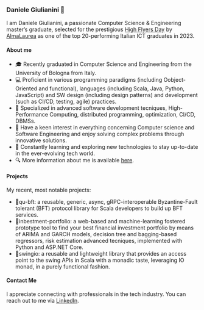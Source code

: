 ### Daniele Giulianini 👋
<!--
**danielegiulianini/danielegiulianini** is a ✨ _special_ ✨ repository because its `README.md` (this file) appears on your GitHub profile.

Here are some ideas to get you started:

- 🔭 I’m currently working on ...
- 🌱 I’m currently learning ...
- 👯 I’m looking to collaborate on ...
- 🤔 I’m looking for help with ...
- 💬 Ask me about ...
- 📫 How to reach me: ...
- 😄 Pronouns: ...
- ⚡ Fun fact: ...
-->

I am Daniele Giulianini, a passionate Computer Science & Engineering master’s graduate, selected for the prestigious [High Flyers Day](https://www.almalaurea.it/servizi-per-le-imprese/eventi-di-selezione/high-flyers-day) by [AlmaLaurea](https://www.almalaurea.it/) as one of the top 20-performing Italian ICT graduates in 2023.

#### About me

<!-- still missing the "I'm currently working for ..."-->
- 🎓 Recently graduated in Computer Science and Engineering from the University of Bologna from Italy.
- 💻 Proficient in various programming paradigms (including Oobject-Oriented and functional), languages (including Scala, Java, Python, JavaScript) and SW design (including design patterns) and development (such as CI/CD, testing, agile) practices.
- 🔬 Specialized in advanced software development tecniques, High-Performance Computing, distributed programming, optimization, CI/CD, DBMSs.
- 🤩 Have a keen interest in everything concerning Computer science and Software Engineering and enjoy solving complex problems through innovative solutions.
- 🌱 Constantly learning and exploring new technologies to stay up-to-date in the ever-evolving tech world.
- 🔍 More information about me is available [here](https://www.linkedin.com/in/danielegiulianini/).

#### Projects
My recent, most notable projects:
- 🚀qu-bft: a reusable, generic, async, gRPC-interoperable Byzantine-Fault tolerant (BFT) protocol library for Scala developers to build up BFT services.
- 🚀inbestment-portfolio: a web-based and machine-learning fostered prototype tool to find your best financial investment portfolio by means of ARIMA and GARCH models, decision tree and bagging-based regressors, risk estimation advanced tecniques, implemented with Python and ASP.NET Core.
- 🚀swingio: a reusable and lightweight library that provides an access point to the swing APIs in Scala with a monadic taste, leveraging IO monad, in a purely functional fashion.

#### Contact Me
I appreciate connecting with professionals in the tech industry. You can reach out to me via [LinkedIn](https://www.linkedin.com/in/danielegiulianini/).
